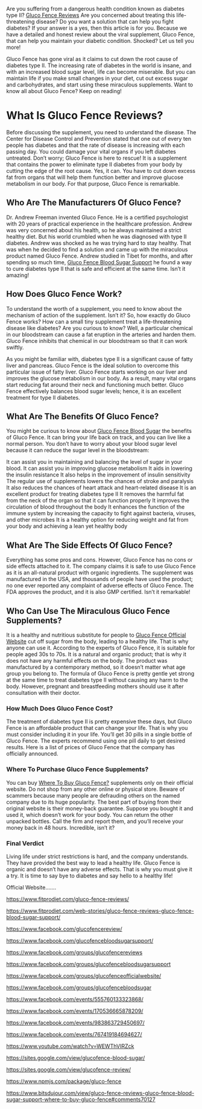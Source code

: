<p>Are you suffering from a dangerous health condition known as diabetes type II? <a href="https://www.fitprodiet.com/gluco-fence-reviews/">Gluco Fence Reviews</a> Are you concerned about treating this life-threatening disease? Do you want a solution that can help you fight diabetes? If your answer is a yes, then this article is for you. Because we have a detailed and honest review about the viral supplement, Gluco Fence, that can help you maintain your diabetic condition. Shocked? Let us tell you more!</p>

<p>Gluco Fence has gone viral as it claims to cut down the root cause of diabetes type II. The increasing rate of diabetes in the world is insane, and with an increased blood sugar level, life can become miserable. But you can maintain life if you make small changes in your diet, cut out excess sugar and carbohydrates, and start using these miraculous supplements. Want to know all about Gluco Fence? Keep on reading!</p>

<h1>What Is Gluco Fence Reviews?</h1>

<p>Before discussing the supplement, you need to understand the disease. The Center for Disease Control and Prevention stated that one out of every ten people has diabetes and that the rate of disease is increasing with each passing day. You could damage your vital organs if you left diabetes untreated. Don’t worry; Gluco Fence is here to rescue! It is a supplement that contains the power to eliminate type II diabetes from your body by cutting the edge of the root cause. Yes, it can. You have to cut down excess fat from organs that will help them function better and improve glucose metabolism in our body. For that purpose, Gluco Fence is remarkable.</p>

<h2>Who Are The Manufacturers Of Gluco Fence?</h2>

<p>Dr. Andrew Freeman invented Gluco Fence. He is a certified psychologist with 20 years of practical experience in the healthcare profession. Andrew was very concerned about his health, so he always maintained a strict healthy diet. But his world crumbled when he was diagnosed with type II diabetes. Andrew was shocked as he was trying hard to stay healthy. That was when he decided to find a solution and came up with the miraculous product named Gluco Fence. Andrew studied in Tibet for months, and after spending so much time, <a href="https://www.fitprodiet.com/web-stories/gluco-fence-reviews-gluco-fence-blood-sugar-support/">Gluco Fence Blood Sugar Support</a> he found a way to cure diabetes type II that is safe and efficient at the same time. Isn’t it amazing!</p>

<h2>How Does Gluco Fence Work?</h2>

<p>To understand the worth of a supplement, you need to know about the mechanism of action of the supplement. Isn’t it? So, how exactly do Gluco Fence works? How can a small tiny supplement treat a life-threatening disease like diabetes? Are you curious to know? Well, a particular chemical in our bloodstream can cause a fat eruption in the arteries and harden them. Gluco Fence inhibits that chemical in our bloodstream so that it can work swiftly.</p>

<p>As you might be familiar with, diabetes type II is a significant cause of fatty liver and pancreas. Gluco Fence is the ideal solution to overcome this particular issue of fatty liver. Gluco Fence starts working on our liver and improves the glucose metabolism in our body. As a result, many vital organs start reducing fat around their neck and functioning much better. Gluco Fence effectively balances blood sugar levels; hence, it is an excellent treatment for type II diabetes.</p>

<h2>What Are The Benefits Of Gluco Fence?</h2>

<p>You might be curious to know about <a href="https://sites.google.com/view/glucofence-blood-sugar/">Gluco Fence Blood Sugar</a> the benefits of Gluco Fence. It can bring your life back on track, and you can live like a normal person. You don’t have to worry about your blood sugar level because it can reduce the sugar level in the bloodstream:

It can assist you in maintaining and balancing the level of sugar in your blood.
It can assist you in improving glucose metabolism
It aids in lowering the insulin resistance
It also helps in the improvement of insulin sensitivity
The regular use of supplements lowers the chances of stroke and paralysis
It also reduces the chances of heart attack and heart-related disease
It is an excellent product for treating diabetes type II
It removes the harmful fat from the neck of the organ so that it can function properly
It improves the circulation of blood throughout the body
It enhances the function of the immune system by increasing the capacity to fight against bacteria, viruses, and other microbes
It is a healthy option for reducing weight and fat from your body and achieving a lean yet healthy body</p>

<h2>What Are The Side Effects Of Gluco Fence?</h2>

<p>Everything has some pros and cons. However, Gluco Fence has no cons or side effects attached to it. The company claims it is safe to use Gluco Fence as it is an all-natural product with organic ingredients. The supplement was manufactured in the USA, and thousands of people have used the product; no one ever reported any complaint of adverse effects of Gluco Fence. The FDA approves the product, and it is also GMP certified. Isn’t it remarkable!</p>

<h2>Who Can Use The Miraculous Gluco Fence Supplements?</h2>

<p>It is a healthy and nutritious substitute for people to <a href="https://www.facebook.com/glucofencereview/">Gluco Fence Official Website</a> cut off sugar from the body, leading to a healthy life. That is why anyone can use it. According to the experts of Gluco Fence, it is suitable for people aged 30s to 70s. It is a natural and organic product; that is why it does not have any harmful effects on the body. The product was manufactured by a contemporary method, so it doesn’t matter what age group you belong to. The formula of Gluco Fence is pretty gentle yet strong at the same time to treat diabetes type II without causing any harm to the body. However, pregnant and breastfeeding mothers should use it after consultation with their doctor.</p>

<h3>How Much Does Gluco Fence Cost?</h3>

<p>The treatment of diabetes type II is pretty expensive these days, but Gluco Fence is an affordable product that can change your life. That is why you must consider including it in your life. You’ll get 30 pills in a single bottle of Gluco Fence. The experts recommend using one pill daily to get desired results. Here is a list of prices of Gluco Fence that the company has officially announced.</p>

<h3>Where To Purchase Gluco Fence Supplements?</h3>

<p>You can buy <a href="https://www.fitprodiet.com/gluco-fence-reviews/">Where To Buy Gluco Fence?</a> supplements only on their official website. Do not shop from any other online or physical store. Beware of scammers because many people are defrauding others on the named company due to its huge popularity. The best part of buying from their original website is their money-back guarantee. Suppose you bought it and used it, which doesn’t work for your body. You can return the other unpacked bottles. Call the firm and report them, and you’ll receive your money back in 48 hours. Incredible, isn’t it?</p>

<h3>Final Verdict</h3>

<p>Living life under strict restrictions is hard, and the company understands. They have provided the best way to lead a healthy life. Gluco Fence is organic and doesn’t have any adverse effects. That is why you must give it a try. It is time to say bye to diabetes and say hello to a healthy life!</p>

Official Website.......

https://www.fitprodiet.com/gluco-fence-reviews/

https://www.fitprodiet.com/web-stories/gluco-fence-reviews-gluco-fence-blood-sugar-support/

https://www.facebook.com/glucofencereview/

https://www.facebook.com/glucofencebloodsugarsupport/

https://www.facebook.com/groups/glucofencereviews

https://www.facebook.com/groups/glucofencebloodsugarsupport

https://www.facebook.com/groups/glucofenceofficialwebsite/

https://www.facebook.com/groups/glucofencebloodsugar

https://www.facebook.com/events/555760133323868/

https://www.facebook.com/events/170536665878209/

https://www.facebook.com/events/983863729450697/

https://www.facebook.com/events/767419184694627/

https://www.youtube.com/watch?v=WEWThVIRZck

https://sites.google.com/view/glucofence-blood-sugar/

https://sites.google.com/view/glucofence-review/

https://www.npmjs.com/package/gluco-fence

https://www.bitsdujour.com/view/gluco-fence-reviews-gluco-fence-blood-sugar-support-where-to-buy-gluco-fence#comments70127
